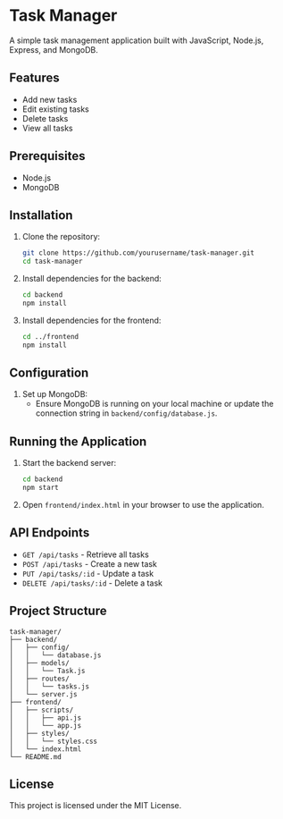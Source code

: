 # Task Manager

A simple task management application built with JavaScript, Node.js, Express, and MongoDB.

## Features

- Add new tasks
- Edit existing tasks
- Delete tasks
- View all tasks

## Prerequisites

- Node.js
- MongoDB

## Installation

1. Clone the repository:

   ```sh
   git clone https://github.com/yourusername/task-manager.git
   cd task-manager
   ```

2. Install dependencies for the backend:

   ```sh
   cd backend
   npm install
   ```

3. Install dependencies for the frontend:
   ```sh
   cd ../frontend
   npm install
   ```

## Configuration

1. Set up MongoDB:
   - Ensure MongoDB is running on your local machine or update the connection string in `backend/config/database.js`.

## Running the Application

1. Start the backend server:

   ```sh
   cd backend
   npm start
   ```

2. Open `frontend/index.html` in your browser to use the application.

## API Endpoints

- `GET /api/tasks` - Retrieve all tasks
- `POST /api/tasks` - Create a new task
- `PUT /api/tasks/:id` - Update a task
- `DELETE /api/tasks/:id` - Delete a task

## Project Structure

```
task-manager/
├── backend/
│   ├── config/
│   │   └── database.js
│   ├── models/
│   │   └── Task.js
│   ├── routes/
│   │   └── tasks.js
│   └── server.js
├── frontend/
│   ├── scripts/
│   │   ├── api.js
│   │   └── app.js
│   ├── styles/
│   │   └── styles.css
│   └── index.html
└── README.md
```

## License

This project is licensed under the MIT License.
